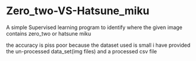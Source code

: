 # Zero_two-VS-Hatsune_miku

A simple Supervised learning program to identify where the given image contains zero_two or hatsune miku

the accuracy is piss poor because the dataset used is small
i have provided the un-processed data_set(img files)
and a processed csv file 
